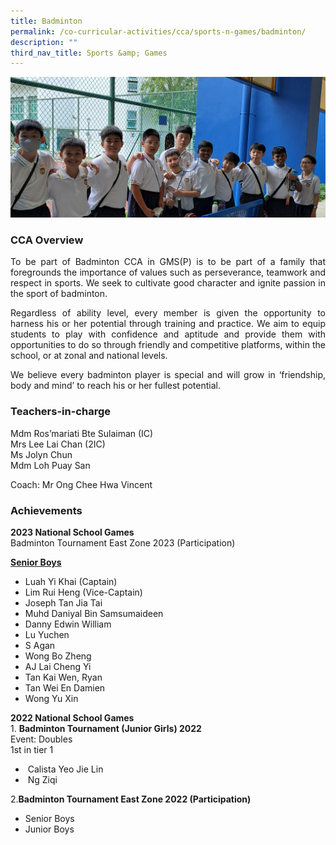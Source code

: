 ```yaml
---
title: Badminton
permalink: /co-curricular-activities/cca/sports-n-games/badminton/
description: ""
third_nav_title: Sports &amp; Games
---
```

![](/images/photo%20badminton%201.jpg)

### CCA Overview  

<p style="text-align: justify;">To be part of Badminton CCA in GMS(P) is to be part of a family that foregrounds the importance of values such as perseverance, teamwork and respect in sports. We seek to cultivate good character and ignite passion in the sport of badminton. 

</p><p style="text-align: justify;">Regardless of ability level, every member is given the opportunity to harness his or her potential through training and practice. We aim to equip students to play with confidence and aptitude and provide them with opportunities to do so through friendly and competitive platforms, within the school, or at zonal and national levels.

</p><p style="text-align: justify;">We believe every badminton player is special and will grow in ‘friendship, body and mind’ to reach his or her fullest potential.

### Teachers-in-charge

Mdm Ros’mariati Bte Sulaiman (IC)<br>
Mrs Lee Lai Chan (2IC)<br>
Ms Jolyn Chun <br>
Mdm Loh Puay San<br>

Coach: Mr Ong Chee Hwa Vincent</p>

### Achievements
**2023 National School Games**<br>
Badminton Tournament East Zone 2023 (Participation)
	
<u><strong>Senior Boys</strong></u>
*   Luah Yi Khai (Captain)
*   Lim Rui Heng (Vice-Captain) 
*   Joseph Tan Jia Tai    
*   Muhd Daniyal Bin Samsumaideen    
*   Danny Edwin William    
*   Lu Yuchen    
*   S Agan    
*   Wong Bo Zheng    
*   AJ Lai Cheng Yi    
*   Tan Kai Wen, Ryan    
*   Tan Wei En Damien    
*   Wong Yu Xin    

<b>2022 National School Games</b><br>
	1. <b>Badminton Tournament (Junior Girls) 2022  </b><br>
    Event: Doubles  
    1st in tier 1<br>
*   &nbsp;Calista Yeo Jie Lin<br>    
*   &nbsp;Ng Ziqi<br>

2.<b>Badminton Tournament East Zone 2022 (Participation)</b><br>
*   Senior Boys
*   Junior Boys<p></p>